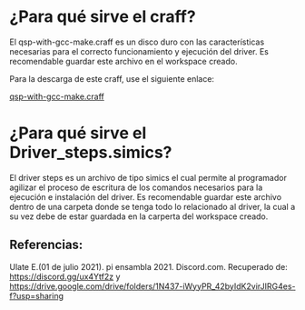 # ¿Para qué sirve el craff?

El qsp-with-gcc-make.craff es un disco duro con las características necesarias para el correcto funcionamiento y ejecución del driver. Es recomendable guardar este archivo en el workspace creado.

Para la descarga de este craff, use el siguiente enlace:

[qsp-with-gcc-make.craff](https://drive.google.com/drive/folders/1N437-iWyyPR_42byIdK2virJIRG4es-f?usp=sharing)

# ¿Para qué sirve el Driver_steps.simics?

El driver steps es un archivo de tipo simics el cual permite al programador agilizar el proceso de escritura de los comandos necesarios para la ejecución e instalación del driver. Es recomendable guardar este archivo dentro de una carpeta donde se tenga todo lo relacionado al driver, la cual a su vez debe de estar guardada en la carperta del workspace creado.

## Referencias:

Ulate E.(01 de julio 2021). pi ensambla 2021. Discord.com. Recuperado de: https://discord.gg/ux4Ytf2z y https://drive.google.com/drive/folders/1N437-iWyyPR_42byIdK2virJIRG4es-f?usp=sharing
